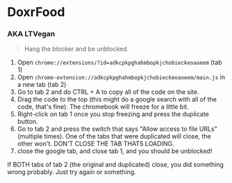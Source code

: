 # DoxrFood
### AKA LTVegan

> Hang the blocker and be unblocked.

1. Open `chrome://extensions/?id=adkcpkpghahmbopkjchobieckeoaoeem` (tab 1)
2. Open `chrome-extension://adkcpkpghahmbopkjchobieckeoaoeem/main.js` in a new tab (tab 2)
3. Go to tab 2 and do CTRL + A to copy all of the code on the site.
4. Drag the code to the top (this might do a google search with all of the code, that's fine). The chromebook will freeze for a little bit.
5. Right-click on tab 1 once you stop freezing and press the duplicate button.
6. Go to tab 2 and press the switch that says "Allow access to file URLs" (multiple times). One of the tabs that were duplicated will close, the other won't. DON'T CLOSE THE TAB THATS LOADING.
7. close the google tab, and close tab 1, and you should be unblocked!

If BOTH tabs of tab 2 (the original and duplicated) close, you did something wrong probably. Just try again or something.